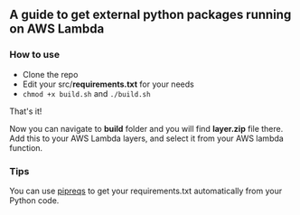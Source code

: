## A guide to get external python packages running on AWS Lambda 

### How to use

- Clone the repo
- Edit your src/**requirements.txt** for your needs
- ```chmod +x build.sh``` and ```./build.sh```

That's it!

Now you can navigate to **build** folder and you will find **layer.zip** file there. Add this to your AWS Lambda layers, and select it from your AWS lambda function.

### Tips

You can use [pipreqs](https://github.com/bndr/pipreqs) to get your requirements.txt automatically from your Python code.
